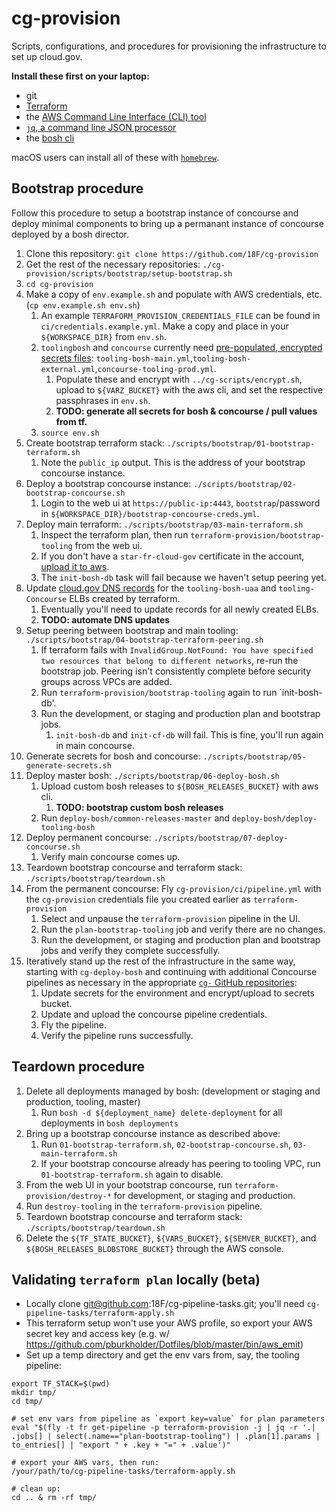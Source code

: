 # cg-provision

Scripts, configurations, and procedures for provisioning the infrastructure to set up cloud.gov.

**Install these first on your laptop:**
* git
* [Terraform](https://www.terraform.io/)
* the [AWS Command Line Interface (CLI) tool](https://aws.amazon.com/cli/)
*  [`jq`, a command line JSON processor](https://stedolan.github.io/jq/)
* the [bosh cli](https://bosh.io/docs/cli-v2.html)

macOS users can install all of these with [`homebrew`](https://brew.sh/).

## Bootstrap procedure

Follow this procedure to setup a bootstrap instance of concourse and deploy minimal components to bring up a permanant instance of concourse deployed by a bosh director.

1. Clone this repository: `git clone https://github.com/18F/cg-provision`
1. Get the rest of the necessary repositories: `./cg-provision/scripts/bootstrap/setup-bootstrap.sh`
1. `cd cg-provision`
1. Make a copy of `env.example.sh` and populate with AWS credentials, etc. (`cp env.example.sh env.sh`)
    1. An example `TERRAFORM_PROVISION_CREDENTIALS_FILE` can be found in `ci/credentials.example.yml`. Make a copy and place in your `${WORKSPACE_DIR}` from `env.sh`.
    1. `toolingbosh` and `concourse` currently need [pre-populated, encrypted secrets files](https://docs.cloud.gov/ops/updating-cf/#updating-secrets-yml): `tooling-bosh-main.yml`,`tooling-bosh-external.yml`,`concourse-tooling-prod.yml`.
        1. Populate these and encrypt with `../cg-scripts/encrypt.sh`, upload to `${VARZ_BUCKET}` with the aws cli, and set the respective passphrases in `env.sh`.
        1. **TODO: generate all secrets for bosh & concourse / pull values from tf.**
    1. `source env.sh`
1. Create bootstrap terraform stack: `./scripts/bootstrap/01-bootstrap-terraform.sh`
    1. Note the `public_ip` output. This is the address of your bootstrap concourse instance.
1. Deploy a bootstrap concourse instance: `./scripts/bootstrap/02-bootstrap-concourse.sh`
    1. Login to the web ui at `https://public-ip:4443`, `bootstrap`/password in `${WORKSPACE_DIR}/bootstrap-concourse-creds.yml`.
1. Deploy main terraform: `./scripts/bootstrap/03-main-terraform.sh`
    1. Inspect the terraform plan, then run `terraform-provision/bootstrap-tooling` from the web ui.
    1. If you don't have a `star-fr-cloud-gov` certificate in the account, [upload it to aws](https://docs.aws.amazon.com/IAM/latest/UserGuide/id_credentials_server-certs.html#upload-server-certificate).
    1. The `init-bosh-db` task will fail because we haven't setup peering yet.
1. Update [cloud.gov DNS records](https://cloud.gov/docs/ops/dns/) for the `tooling-bosh-uaa` and `tooling-Concourse` ELBs created by terraform.
    1. Eventually you'll need to update records for all newly created ELBs.
    1. **TODO: automate DNS updates**
1. Setup peering between bootstrap and main tooling: `./scripts/bootstrap/04-bootstrap-terraform-peering.sh`
    1. If terraform fails with `InvalidGroup.NotFound: You have specified two resources that belong to different networks`, re-run the bootstrap job. Peering isn't consistently complete before security groups across VPCs are added.
    1. Run `terraform-provision/bootstrap-tooling` again to run `init-bosh-db'.
    1. Run the development, or staging and production plan and bootstrap jobs.
        1. `init-bosh-db` and `init-cf-db` will fail. This is fine, you'll run again in main concourse.
1. Generate secrets for bosh and concourse: `./scripts/bootstrap/05-generate-secrets.sh`
1. Deploy master bosh: `./scripts/bootstrap/06-deploy-bosh.sh`
    1. Upload custom bosh releases to `${BOSH_RELEASES_BUCKET}` with aws cli.
        1. **TODO: bootstrap custom bosh releases**
    1. Run `deploy-bosh/common-releases-master` and `deploy-bosh/deploy-tooling-bosh`
1. Deploy permanent concourse: `./scripts/bootstrap/07-deploy-concourse.sh`
    1. Verify main concourse comes up.
1. Teardown bootstrap concourse and terraform stack: `./scripts/bootstrap/teardown.sh`
1. From the permanent concourse: Fly `cg-provision/ci/pipeline.yml` with the `cg-provision` credentials file you created earlier as `terraform-provision`
    1. Select and unpause the `terraform-provision` pipeline in the UI.
    1. Run the `plan-bootstrap-tooling` job and verify there are no changes.
    1. Run the development, or staging and production plan and bootstrap jobs and verify they complete successfully.
1. Iteratively stand up the rest of the infrastructure in the same way, starting with `cg-deploy-bosh` and continuing with additional Concourse pipelines as necessary in the appropriate [`cg-` GitHub repositories](https://github.com/18F?utf8=%E2%9C%93&query=cg-):
    1. Update secrets for the environment and encrypt/upload to secrets bucket.
    1. Update and upload the concourse pipeline credentials.
    1. Fly the pipeline.
    1. Verify the pipeline runs successfully.

## Teardown procedure
1. Delete all deployments managed by bosh: (development or staging and production, tooling, master)
    1. Run `bosh -d ${deployment_name} delete-deployment` for all deployments in `bosh deployments`
1. Bring up a bootstrap concourse instance as described above:
    1. Run `01-bootstrap-terraform.sh`, `02-bootstrap-concourse.sh`, `03-main-terraform.sh`
    1. If your bootstrap concourse already has peering to tooling VPC, run `01-bootstrap-terraform.sh` again to disable.
1. From the web UI in your bootstrap concourse, run `terraform-provision/destroy-*` for development, or staging and production.
1. Run `destroy-tooling` in the `terraform-provision` pipeline.
1. Teardown bootstrap concourse and terraform stack: `./scripts/bootstrap/teardown.sh`
1. Delete the `${TF_STATE_BUCKET}`, `${VARS_BUCKET}`, `${SEMVER_BUCKET}`, and `${BOSH_RELEASES_BLOBSTORE_BUCKET}` through the AWS console.

## Validating `terraform plan` locally (beta)

* Locally clone git@github.com:18F/cg-pipeline-tasks.git; you'll need `cg-pipeline-tasks/terraform-apply.sh`
* This terraform setup won't use your AWS profile, so export your AWS secret
  key and access key (e.g. w/
  https://github.com/pburkholder/Dotfiles/blob/master/bin/aws_emit)
* Set up a temp directory and get the env vars from, say, the tooling pipeline:
```
export TF_STACK=$(pwd)
mkdir tmp/
cd tmp/

# set env vars from pipeline as `export key=value` for plan parameters
eval "$(fly -t fr get-pipeline -p terraform-provision -j | jq -r '.| .jobs[] | select(.name=="plan-bootstrap-tooling") | .plan[1].params | to_entries[] | "export " + .key + "=" + .value')"

# export your AWS vars, then run:
/your/path/to/cg-pipeline-tasks/terraform-apply.sh

# clean up:
cd .. & rm -rf tmp/
```
